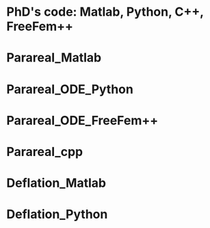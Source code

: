 # PhD's code: Matlab, Python, C++, FreeFem++
# Parareal_Matlab
# Parareal_ODE_Python 
# Parareal_ODE_FreeFem++
# Parareal_cpp
# Deflation_Matlab 
# Deflation_Python 
